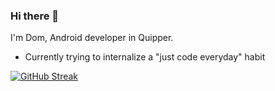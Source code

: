 ### Hi there 👋

I'm Dom, Android developer in Quipper.

- Currently trying to internalize a "just code everyday" habit

[![GitHub Streak](http://github-readme-streak-stats.herokuapp.com?user=imdmp&date_format=M%20j%5B%2C%20Y%5D)](https://git.io/streak-stats)

<!--
**IMdmp/IMdmp** is a ✨ _special_ ✨ repository because its `README.md` (this file) appears on your GitHub profile.

Here are some ideas to get you started:

- 🔭 I’m currently working on ...
- 🌱 I’m currently learning ...
- 👯 I’m looking to collaborate on ...
- 🤔 I’m looking for help with ...
- 💬 Ask me about ...
- 📫 How to reach me: ...
- 😄 Pronouns: ...
- ⚡ Fun fact: ...
-->
